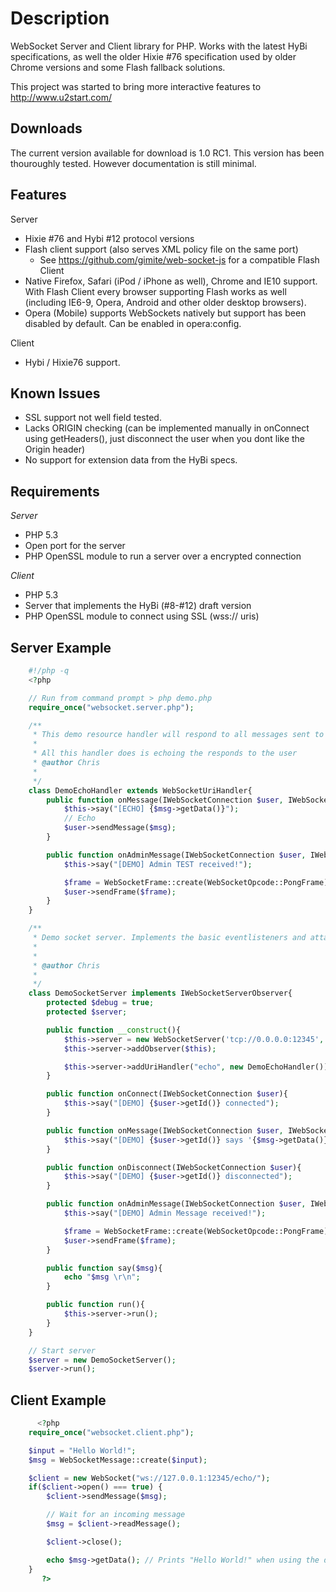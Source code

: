 Description
===========

WebSocket Server and Client library for PHP. Works with the latest HyBi specifications, as well the older Hixie #76 specification used by older Chrome versions and some Flash fallback solutions.

This project was started to bring more interactive features to http://www.u2start.com/

Downloads
---------
The current version available for download is 1.0 RC1. This version has been thouroughly tested. However documentation is still minimal. 

Features
---------
Server
  * Hixie #76 and Hybi #12 protocol versions
  * Flash client support (also serves XML policy file on the same port)
     * See https://github.com/gimite/web-socket-js for a compatible Flash Client
  * Native Firefox, Safari (iPod / iPhone as well), Chrome and IE10 support. With Flash Client every browser supporting Flash works as well (including IE6-9, Opera, Android and other older desktop browsers).
  * Opera (Mobile) supports WebSockets natively but support has been disabled by default. Can be enabled in opera:config.

Client
  * Hybi / Hixie76 support.


Known Issues
-------------
  * SSL support not well field tested.
  * Lacks ORIGIN checking (can be implemented manually in onConnect using getHeaders(), just disconnect the user when you dont like the Origin header)
  * No support for extension data from the HyBi specs.

Requirements
-------------
*Server*
 * PHP 5.3
 * Open port for the server
 * PHP OpenSSL module to run a server over a encrypted connection

*Client*
 * PHP 5.3
 * Server that implements the HyBi (#8-#12) draft version
 * PHP OpenSSL module to connect using SSL (wss:// uris)

Server Example
---------------
```php
	#!/php -q
	<?php

	// Run from command prompt > php demo.php
	require_once("websocket.server.php");

	/**
	 * This demo resource handler will respond to all messages sent to /echo/ on the socketserver below
	 *
	 * All this handler does is echoing the responds to the user
	 * @author Chris
	 *
	 */
	class DemoEchoHandler extends WebSocketUriHandler{
		public function onMessage(IWebSocketConnection $user, IWebSocketMessage $msg){
			$this->say("[ECHO] {$msg->getData()}");
			// Echo
			$user->sendMessage($msg);
		}

		public function onAdminMessage(IWebSocketConnection $user, IWebSocketMessage $obj){
			$this->say("[DEMO] Admin TEST received!");

			$frame = WebSocketFrame::create(WebSocketOpcode::PongFrame);
			$user->sendFrame($frame);
		}
	}

	/**
	 * Demo socket server. Implements the basic eventlisteners and attaches a resource handler for /echo/ urls.
	 *
	 *
	 * @author Chris
	 *
	 */
	class DemoSocketServer implements IWebSocketServerObserver{
		protected $debug = true;
		protected $server;

		public function __construct(){
			$this->server = new WebSocketServer('tcp://0.0.0.0:12345', 'superdupersecretkey');
			$this->server->addObserver($this);

			$this->server->addUriHandler("echo", new DemoEchoHandler());
		}

		public function onConnect(IWebSocketConnection $user){
			$this->say("[DEMO] {$user->getId()} connected");
		}

		public function onMessage(IWebSocketConnection $user, IWebSocketMessage $msg){
			$this->say("[DEMO] {$user->getId()} says '{$msg->getData()}'");
		}

		public function onDisconnect(IWebSocketConnection $user){
			$this->say("[DEMO] {$user->getId()} disconnected");
		}

		public function onAdminMessage(IWebSocketConnection $user, IWebSocketMessage $msg){
			$this->say("[DEMO] Admin Message received!");

			$frame = WebSocketFrame::create(WebSocketOpcode::PongFrame);
			$user->sendFrame($frame);
		}

		public function say($msg){
			echo "$msg \r\n";
		}

		public function run(){
			$this->server->run();
		}
	}

	// Start server
	$server = new DemoSocketServer();
	$server->run();
```

Client Example
---------------------
```php
      <?php
	require_once("websocket.client.php");

	$input = "Hello World!";
	$msg = WebSocketMessage::create($input);

	$client = new WebSocket("ws://127.0.0.1:12345/echo/");
	if($client->open() === true) {
		$client->sendMessage($msg);

		// Wait for an incoming message
		$msg = $client->readMessage();

		$client->close();

		echo $msg->getData(); // Prints "Hello World!" when using the demo.php server
	}
       ?>
```
